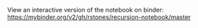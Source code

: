 View an interactive version of the notebook on binder:
https://mybinder.org/v2/gh/rstones/recursion-notebook/master
